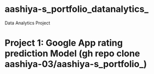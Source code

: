 # aashiya-s_portfolio_datanalytics_
Data Analytics Project
# Project 1: Google App rating prediction Model (gh repo clone aashiya-03/aashiya-s_portfolio_)
